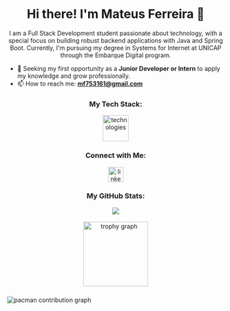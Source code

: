 <h1 align="center">Hi there! I'm Mateus Ferreira 👋</h1>
<p align="center">
  I am a Full Stack Development student passionate about technology, with a special focus on building robust backend applications with Java and Spring Boot. Currently, I'm pursuing my degree in Systems for Internet at UNICAP through the Embarque Digital program.
</p>

- 🎯 Seeking my first opportunity as a **Junior Developer or Intern** to apply my knowledge and grow professionally.
- 📫 How to reach me: **mf753161@gmail.com**

###

<h3 align="center">My Tech Stack:</h3>
<div align="center">
  <img src="https://skillicons.dev/icons?i=java,javascript,mysql,mongodb,spring,react,git" height="60" alt="technologies" />
</div>

###

<h3 align="center">Connect with Me:</h3>
<div align="center">
  <a href="https://www.linkedin.com/in/mateus-ferreira-de-moura-043682348" target="_blank">
    <img src="https://img.shields.io/static/v1?message=LinkedIn&logo=linkedin&label=&color=0077B5&logoColor=white&labelColor=&style=for-the-badge" height="35" alt="linkedin logo"  />
  </a>
</div>

###

<h3 align="center">My GitHub Stats:</h3>
<div align="center">
  <a href="https://github.com/anuraghazra/github-readme-stats">
    <img src="https://github-readme-stats.vercel.app/api/top-langs/?username=Mateus-F-Moura&layout=compact&langs_count=8&theme=catppuccin_mocha"/>
  </a>
</div>

<br>

<div align="center">
  <img src="https://github-profile-trophy.vercel.app?username=Mateus-F-Moura&theme=tokyonight&column=-1&row=1&margin-w=8&margin-h=8" height="150" alt="trophy graph"  />
</div>

###

<picture>
  <source media="(prefers-color-scheme: dark)" srcset="https://raw.githubusercontent.com/Mateus-F-Moura/Mateus-F-Moura/main/pacman-contribution-graph-dark.svg" />
  <source media="(prefers-color-scheme: light)" srcset="https://raw.githubusercontent.com/Mateus-F-Moura/Mateus-F-Moura/main/pacman-contribution-graph-light.svg" />
  <img alt="pacman contribution graph" src="https://raw.githubusercontent.com/Mateus-F-Moura/Mateus-F-Moura/main/pacman-contribution-graph-light.svg" />
</picture>

###
